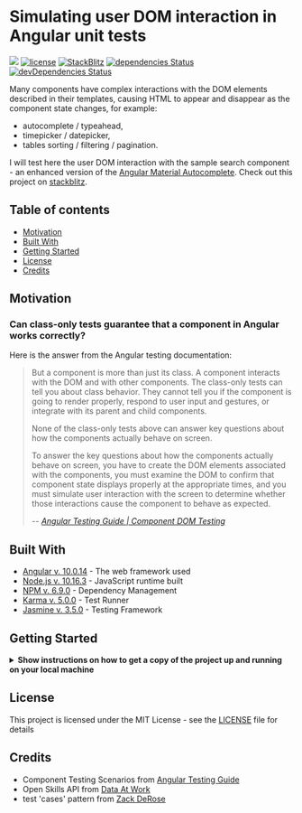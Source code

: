 # Simulating user DOM interaction in Angular unit tests <!-- omit in toc -->

<a href="https://github.com/crappylime/angular-test-typeahead/commits/master"><img src="https://img.shields.io/github/last-commit/crappylime/angular-test-typeahead.svg?style=plasticr"/></a>
[![license](https://img.shields.io/github/license/crappylime/angular-test-typeahead.svg)](https://github.com/crappylime/angular-test-typeahead/blob/master/LICENSE) [![StackBlitz](https://img.shields.io/badge/StackBlitz-Edit-blue)](https://stackblitz.com/github/crappylime/angular-test-typeahead) [![dependencies Status](https://david-dm.org/crappylime/angular-test-typeahead/status.svg)](https://david-dm.org/crappylime/angular-test-typeahead) [![devDependencies Status](https://david-dm.org/crappylime/angular-test-typeahead/dev-status.svg)](https://david-dm.org/crappylime/angular-test-typeahead?type=dev)

Many components have complex interactions with the DOM elements described in their templates, causing HTML to appear and disappear as the component state changes, for example:

- autocomplete / typeahead,
- timepicker / datepicker,
- tables sorting / filtering / pagination.

I will test here the user DOM interaction with the sample search component - an enhanced version of the [Angular Material Autocomplete](https://material.angular.io/components/autocomplete/overview).
Check out this project on [stackblitz](https://stackblitz.com/github/crappylime/angular-test-typeahead).

## Table of contents <!-- omit in toc -->

- [Motivation](#motivation)
- [Built With](#built-with)
- [Getting Started](#getting-started)
- [License](#license)
- [Credits](#credits)

## Motivation

### Can class-only tests guarantee that a component in Angular works correctly? <!-- omit in toc -->

Here is the answer from the Angular testing documentation:

> But a component is more than just its class. A component interacts with the DOM and with other components. The class-only tests can tell you about class behavior. They cannot tell you if the component is going to render properly, respond to user input and gestures, or integrate with its parent and child components.
>
> None of the class-only tests above can answer key questions about how the components actually behave on screen.
>
> To answer the key questions about how the components actually behave on screen, you have to create the DOM elements associated with the components, you must examine the DOM to confirm that component state displays properly at the appropriate times, and you must simulate user interaction with the screen to determine whether those interactions cause the component to behave as expected.
>
> -- <cite>[Angular Testing Guide | Component DOM Testing](https://angular.io/guide/testing#component-dom-testing)</cite>

## Built With

- [Angular v. 10.0.14](https://angular.io) - The web framework used
- [Node.js v. 10.16.3](https://nodejs.org) - JavaScript runtime built
- [NPM v. 6.9.0](https://www.npmjs.com) - Dependency Management
- [Karma v. 5.0.0](https://karma-runner.github.io/) - Test Runner
- [Jasmine v. 3.5.0](https://jasmine.github.io/) - Testing Framework

## Getting Started

<details><summary><b>Show instructions on how to get a copy of the project up and running on your local machine</b></summary>

### Prerequisites <!-- omit in toc -->

- [VS Code](https://code.visualstudio.com) or other IDE
- [Node.js v. 10.16.3](https://nodejs.org) or higher

### Installing <!-- omit in toc -->

1.  Clone repo

    ```sh
    $ git clone https://github.com/crappylime/angular-test-typeahead.git
    ```

2.  Go to the project root

    ```sh
    $ cd angular-test-typeahead
    ```

3.  Install dependencies

    ```sh
    $ npm i
    ```

4.  Run tests

    ```sh
    $ npm test
    ```

5.  You can also run tests in the headless mode

    ```sh
    $ npm test:ci
    ```

6.  Or run the app

    ```sh
    $ npm start
    ```

    </details>

## License

This project is licensed under the MIT License - see the [LICENSE](LICENSE) file for details

## Credits

- Component Testing Scenarios from [Angular Testing Guide](https://angular.io/guide/testing-components-scenarios)
- Open Skills API from [Data At Work](http://dataatwork.org/)
- test 'cases' pattern from [Zack DeRose](https://medium.com/angular-in-depth/how-i-was-completely-wrong-about-setting-up-tearing-down-tests-d3f6501d1718)
